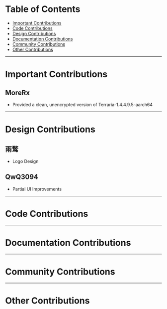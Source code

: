 # Table of Contents

- [Important Contributions](#important-contributions)
- [Code Contributions](#code-contributions)
- [Design Contributions](#design-contributions)
- [Documentation Contributions](#documentation-contributions)
- [Community Contributions](#community-contributions)
- [Other Contributions](#other-contributions)

---

# Important Contributions <a id="important-contributions"></a>

## MoreRx
- Provided a clean, unencrypted version of Terraria-1.4.4.9.5-aarch64
---

# Design Contributions <a id="design-contributions"></a>

## 雨鹜
- Logo Design

## QwQ3094
- Partial UI Improvements
---

# Code Contributions <a id="code-contributions"></a>

---

# Documentation Contributions <a id="documentation-contributions"></a>

---

# Community Contributions <a id="community-contributions"></a>

---

# Other Contributions <a id="other-contributions"></a>